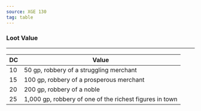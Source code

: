 ```yaml
---
source: XGE 130
tag: table
---
```


### Loot Value
---
|DC|Value|
|----|------------|
|10|50 gp, robbery of a struggling merchant|
|15|100 gp, robbery of a prosperous merchant|
|20|200 gp, robbery of a noble|
|25|1,000 gp, robbery of one of the richest figures in town|

